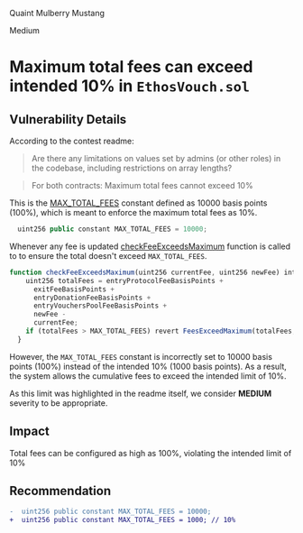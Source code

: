 Quaint Mulberry Mustang

Medium

# Maximum total fees can exceed intended 10% in `EthosVouch.sol`

## Vulnerability Details

According to the contest readme:
> Are there any limitations on values set by admins (or other roles) in the codebase, including restrictions on array lengths?

> For both contracts:
  Maximum total fees cannot exceed 10%

This is the [MAX_TOTAL_FEES](https://github.com/sherlock-audit/2024-11-ethos-network-ii/blob/57c02df7c56f0b18c681a89ebccc28c86c72d8d8/ethos/packages/contracts/contracts/EthosVouch.sol#L120) constant defined as 10000 basis points (100%), which is meant to enforce the maximum total fees as 10%.
```js
  uint256 public constant MAX_TOTAL_FEES = 10000; 
```
Whenever any fee is updated [checkFeeExceedsMaximum](https://github.com/sherlock-audit/2024-11-ethos-network-ii/blob/57c02df7c56f0b18c681a89ebccc28c86c72d8d8/ethos/packages/contracts/contracts/EthosVouch.sol#L996-L1004) function is called to to ensure the total doesn't exceed `MAX_TOTAL_FEES`.
```js
function checkFeeExceedsMaximum(uint256 currentFee, uint256 newFee) internal view {
    uint256 totalFees = entryProtocolFeeBasisPoints +
      exitFeeBasisPoints +
      entryDonationFeeBasisPoints +
      entryVouchersPoolFeeBasisPoints +
      newFee -
      currentFee;
    if (totalFees > MAX_TOTAL_FEES) revert FeesExceedMaximum(totalFees, MAX_TOTAL_FEES);
  }
```
However, the `MAX_TOTAL_FEES` constant is incorrectly set to 10000 basis points (100%) instead of the intended 10% (1000 basis points). As a result, the system allows the cumulative fees to exceed the intended limit of 10%.

As this limit was highlighted in the readme itself, we consider __MEDIUM__ severity to be appropriate.

## Impact
Total fees can be configured as high as 100%, violating the intended limit of 10%

## Recommendation
```diff
-  uint256 public constant MAX_TOTAL_FEES = 10000;  
+  uint256 public constant MAX_TOTAL_FEES = 1000; // 10%
```

